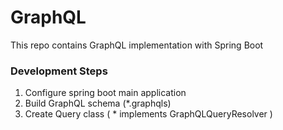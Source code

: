 # GraphQL
This repo contains GraphQL implementation with Spring Boot

### Development Steps 
1.  Configure spring boot main application
2.  Build GraphQL schema (*.graphqls)
3.  Create Query class ( * implements GraphQLQueryResolver )
